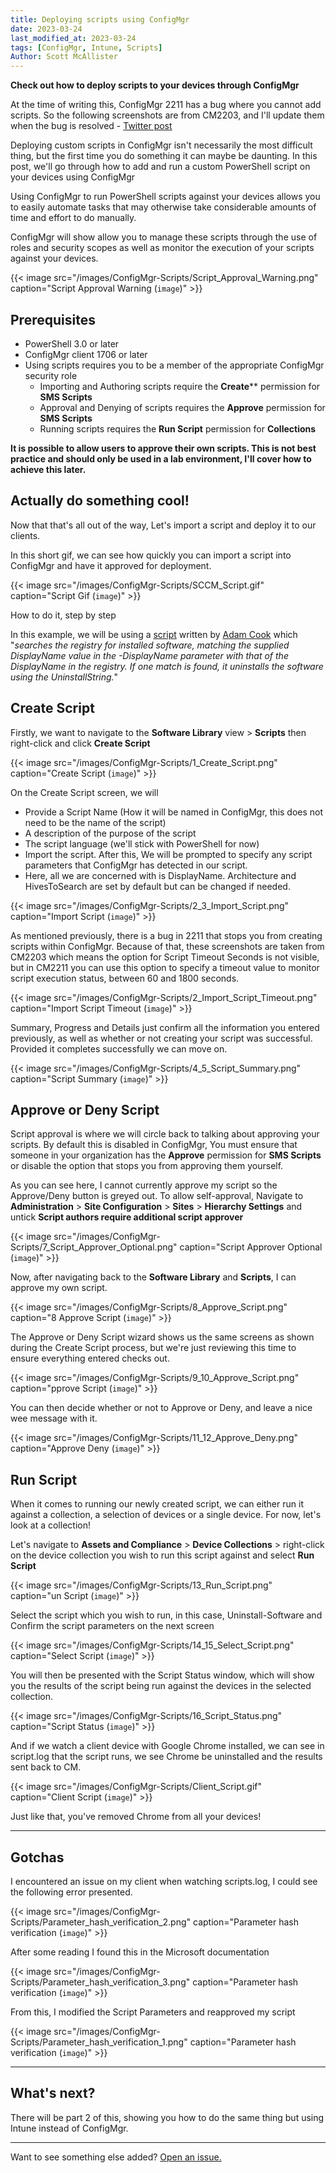 ```yaml
---
title: Deploying scripts using ConfigMgr
date: 2023-03-24
last_modified_at: 2023-03-24
tags: [ConfigMgr, Intune, Scripts]
Author: Scott McAllister
---
```


**Check out how to deploy scripts to your devices through ConfigMgr**

At the time of writing this, ConfigMgr 2211 has a bug where you cannot add scripts. So the following screenshots are from CM2203, and I'll update them when the bug is resolved - [Twitter post](https://twitter.com/ScotScottMcA/status/1639226559218298880)


Deploying custom scripts in ConfigMgr isn't necessarily the most difficult thing, but the first time you do something it can maybe be daunting. In this post, we'll go through how to add and run a custom PowerShell script on your devices using ConfigMgr

Using ConfigMgr to run PowerShell scripts against your devices allows you to easily automate tasks that may otherwise take considerable amounts of time and effort to do manually. 

ConfigMgr will show allow you to manage these scripts through the use of roles and security scopes as well as monitor the execution of your scripts against your devices. 

{{< image src="/images/ConfigMgr-Scripts/Script_Approval_Warning.png" caption="Script Approval Warning (`image`)" >}}

## Prerequisites

- PowerShell 3.0 or later
- ConfigMgr client 1706 or later
- Using scripts requires you to be a member of the appropriate ConfigMgr security role
    - Importing and Authoring scripts require the **Create**** permission for **SMS Scripts**
    - Approval and Denying of scripts requires the **Approve** permission for **SMS Scripts**
    - Running scripts requires the **Run Script** permission for **Collections**

**It is possible to allow users to approve their own scripts. This is not best practice and should only be used in a lab environment, I'll cover how to achieve this later.**

## Actually do something cool!

Now that that's all out of the way, Let's import a script and deploy it to our clients.

In this short gif, we can see how quickly you can import a script into ConfigMgr and have it approved for deployment.

{{< image src="/images/ConfigMgr-Scripts/SCCM_Script.gif" caption="Script Gif (`image`)" >}}

How to do it, step by step

In this example, we will be using a [script](https://github.com/PatchMyPCTeam/Community-Scripts/blob/main/Uninstall/Pre-Uninstall/Uninstall-Software/Uninstall-Software.ps1) written by [Adam Cook](https://twitter.com/codaamok) which "*searches the registry for installed software, matching the supplied DisplayName value in the -DisplayName parameter with that of the DisplayName in the registry. If one match is found, it uninstalls the software using the UninstallString.*"


## Create Script
Firstly, we want to navigate to the **Software Library** view > **Scripts** then right-click and click **Create Script**

{{< image src="/images/ConfigMgr-Scripts/1_Create_Script.png" caption="Create Script (`image`)" >}}

On the Create Script screen, we will 
- Provide a Script Name (How it will be named in ConfigMgr, this does not need to be the name of the script)
- A description of the purpose of the script
- The script language (we'll stick with PowerShell for now) 
- Import the script. 
After this, We will be prompted to specify any script parameters that ConfigMgr has detected in our script. 
- Here, all we are concerned with is DisplayName. Architecture and HivesToSearch are set by default but can be changed if needed. 

{{< image src="/images/ConfigMgr-Scripts/2_3_Import_Script.png" caption="Import Script (`image`)" >}}

As mentioned previously, there is a bug in 2211 that stops you from creating scripts within ConfigMgr. Because of that, these screenshots are taken from CM2203 which means the option for Script Timeout Seconds is not visible, but in CM2211 you can use this option to specify a timeout value to monitor script execution status, between 60 and 1800 seconds.

{{< image src="/images/ConfigMgr-Scripts/2_Import_Script_Timeout.png" caption="Import Script Timeout (`image`)" >}}

Summary, Progress and Details just confirm all the information you entered previously, as well as whether or not creating your script was successful. 
Provided it completes successfully we can move on. 

{{< image src="/images/ConfigMgr-Scripts/4_5_Script_Summary.png" caption="Script Summary (`image`)" >}}

## Approve or Deny Script
Script approval is where we will circle back to talking about approving your scripts. 
By default this is disabled in ConfigMgr, You must ensure that someone in your organization has the **Approve** permission for **SMS Scripts** or disable the option that stops you from approving them yourself. 

As you can see here, I cannot currently approve my script so the Approve/Deny button is greyed out. 
To allow self-approval, Navigate to **Administration** > **Site Configuration** > **Sites** > **Hierarchy Settings** and untick **Script authors require additional script approver**

{{< image src="/images/ConfigMgr-Scripts/7_Script_Approver_Optional.png" caption="Script Approver Optional (`image`)" >}}

Now, after navigating back to the **Software Library** and **Scripts**, I can approve my own script. 

{{< image src="/images/ConfigMgr-Scripts/8_Approve_Script.png" caption="8 Approve Script (`image`)" >}}

The Approve or Deny Script wizard shows us the same screens as shown during the Create Script process, but we're just reviewing this time to ensure everything entered checks out. 

{{< image src="/images/ConfigMgr-Scripts/9_10_Approve_Script.png" caption="pprove Script (`image`)" >}}

You can then decide whether or not to Approve or Deny, and leave a nice wee message with it. 

{{< image src="/images/ConfigMgr-Scripts/11_12_Approve_Deny.png" caption="Approve Deny (`image`)" >}}

## Run Script
When it comes to running our newly created script, we can either run it against a collection, a selection of devices or a single device. For now, let's look at a collection!

Let's navigate to **Assets and Compliance** > **Device Collections** > right-click on the device collection you wish to run this script against and select **Run Script**

{{< image src="/images/ConfigMgr-Scripts/13_Run_Script.png" caption="un Script (`image`)" >}}

Select the script which you wish to run, in this case, Uninstall-Software and Confirm the script parameters on the next screen

{{< image src="/images/ConfigMgr-Scripts/14_15_Select_Script.png" caption="Select Script (`image`)" >}}

You will then be presented with the Script Status window, which will show you the results of the script being run against the devices in the selected collection. 

{{< image src="/images/ConfigMgr-Scripts/16_Script_Status.png" caption="Script Status (`image`)" >}}

And if we watch a client device with Google Chrome installed, we can see in script.log that the script runs, we see Chrome be uninstalled and the results sent back to CM. 

{{< image src="/images/ConfigMgr-Scripts/Client_Script.gif" caption="Client Script (`image`)" >}}

Just like that, you've removed Chrome from all your devices!

-----

## Gotchas

I encountered an issue on my client when watching scripts.log, I could see the following error presented. 

{{< image src="/images/ConfigMgr-Scripts/Parameter_hash_verification_2.png" caption="Parameter hash verification (`image`)" >}}

After some reading I found this in the Microsoft documentation

{{< image src="/images/ConfigMgr-Scripts/Parameter_hash_verification_3.png" caption="Parameter hash verification (`image`)" >}}

From this, I modified the Script Parameters and reapproved my script 

{{< image src="/images/ConfigMgr-Scripts/Parameter_hash_verification_1.png" caption="Parameter hash verification (`image`)" >}}

-----

## What's next?
There will be part 2 of this, showing you how to do the same thing but using Intune instead of ConfigMgr. 

-----

Want to see something else added? <a href="https://github.com/smcallister594/scotscottmca/issues/new">Open an issue.</a>